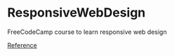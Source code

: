 # ResponsiveWebDesign

FreeCodeCamp course to learn responsive web design

[Reference](https://www.freecodecamp.org/learn/)

